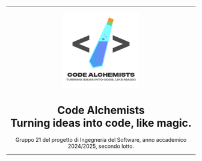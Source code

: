 
----

<div align="center">
  <img alt="Il logo del gruppo che rappresenta una provetta di laboratorio inclinata circondata da un simbolo maggiore e minore" src=".\Logo-nome-motto.png" width="40%">
</div>

<h1 align="center">Code Alchemists<br/>Turning ideas into code, like magic.</h1>

<p align="center">Gruppo 21 del progetto di Ingegneria del Software, anno accademico 2024/2025, secondo lotto.</p>

----
